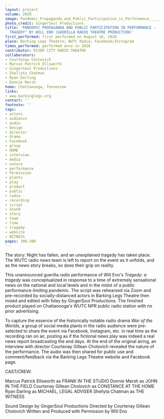 ```yaml
---
layout: project
volume: 2020
image: Pandemic_Propaganda_and_Public_Participation_in_Performance_____TRAGEDY__a_tragedy__by_Will_Eno__Guerilla_Radio_Theatre_Production_--River_City_Radio_Theatre.jpg
photo_credit: GingerSoul Productions
title: 'PANDEMIC PROPAGANDA AND PUBLIC PARTICIPATION IN PERFORMANCE -  "TRAGEDY: A
  TRAGEDY" BY WILL ENO (GUERILLA RADIO THEATRE PRODUCTION)'
first_performed: first performed on August 16, 2020
place: Barking Legs Theatre; WUTC Radio; Facebook/Instagram
times_performed: performed once in 2020
contributor: RIVER CITY RADIO THEATRE
collaborators:
- Courtenay Cholovich
- Marcus Patrick Ellsworth
- GingerSoul Productions
- Shellyta Chatman
- Ryan Darling
- Donnie Marsh
home: Chattanooga, Tennessee
links:
- www.barkinglegs.org
contact: ''
footnote: ''
tags:
- actors
- audience
- audio
- Design
- director
- drama
- Facebook
- group
- HOME
- interview
- media
- nature
- performance
- Permission
- plants
- play
- product
- public
- radio
- recording
- script
- Sound
- story
- team
- time
- tragedy
- website
- WITNESS
pages: 398-399
---
```


The story: Night has fallen, and an unexplained tragedy has taken place. The WUTC radio news team is left to report on the event as it unfolds, and as the news story breaks, so does their grip on reality.

This unannounced guerilla radio performance of Will Eno's *Tragedy: a tragedy* was conceptualized in response to a time of extremely sensational news on the national and local levels and in the midst of a public performance-limiting pandemic. The script was rehearsed via Zoom and pre-recorded by socially-distanced actors in Barking Legs Theatre then mixed and edited with foley by GingerSoul Productions. The finished product played on Chattanooga's WUTC NPR public radio station with no prior advertising. 

To capture the essence of the historically notable radio drama *War of the Worlds,* a group of social media plants in the radio audience were pre-selected to share the event via Facebook, Instagram, etc. in real time as the recording ran on air, posting as if the fictional news play was indeed a real news report broadcasting the end days. At the end of the original airing, an interview with director Courtenay Gillean Cholovich revealed the nature of the performance. The audio was then shared for public use and comment/feedback via the Barking Legs Theatre website and Facebook page.

CAST/CREW:

Marcus Patrick Ellsworth as FRANK IN THE STUDIO
Donnie Marsh as JOHN IN THE FIELD
Courtenay Gillean Cholovich as CONSTANCE AT THE HOME
Ryan Darling as MICHAEL, LEGAL ADVISER
Shellyta Chatman as THE WITNESS

Sound Design by GingerSoul Productions
Directed by Courtenay Gillean Cholovich
Written and Produced with Permission by Will Eno
